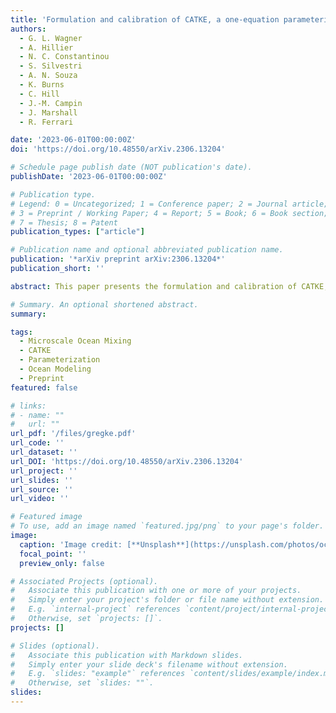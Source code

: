 ```yaml
---
title: 'Formulation and calibration of CATKE, a one-equation parameterization for microscale ocean mixing'
authors:
  - G. L. Wagner
  - A. Hillier
  - N. C. Constantinou
  - S. Silvestri
  - A. N. Souza
  - K. Burns
  - C. Hill
  - J.-M. Campin
  - J. Marshall
  - R. Ferrari

date: '2023-06-01T00:00:00Z'
doi: 'https://doi.org/10.48550/arXiv.2306.13204'

# Schedule page publish date (NOT publication's date).
publishDate: '2023-06-01T00:00:00Z'

# Publication type.
# Legend: 0 = Uncategorized; 1 = Conference paper; 2 = Journal article;
# 3 = Preprint / Working Paper; 4 = Report; 5 = Book; 6 = Book section;
# 7 = Thesis; 8 = Patent
publication_types: ["article"]

# Publication name and optional abbreviated publication name.
publication: '*arXiv preprint arXiv:2306.13204*'
publication_short: ''

abstract: This paper presents the formulation and calibration of CATKE, a one-equation parameterization designed for modeling microscale ocean mixing. CATKE aims to improve the accuracy of ocean models by better representing the small-scale mixing processes that are crucial for large-scale ocean dynamics. The paper details the development of the model, its theoretical foundations, and the calibration process. CATKE is evaluated against observational data and applied in global climate models to demonstrate its effectiveness in capturing microscale mixing phenomena.

# Summary. An optional shortened abstract.
summary: 

tags:
  - Microscale Ocean Mixing
  - CATKE
  - Parameterization
  - Ocean Modeling
  - Preprint
featured: false

# links:
# - name: ""
#   url: ""
url_pdf: '/files/gregke.pdf'
url_code: ''
url_dataset: ''
url_DOI: 'https://doi.org/10.48550/arXiv.2306.13204'
url_project: ''
url_slides: ''
url_source: ''
url_video: ''

# Featured image
# To use, add an image named `featured.jpg/png` to your page's folder.
image:
  caption: 'Image credit: [**Unsplash**](https://unsplash.com/photos/ocean)'
  focal_point: ''
  preview_only: false

# Associated Projects (optional).
#   Associate this publication with one or more of your projects.
#   Simply enter your project's folder or file name without extension.
#   E.g. `internal-project` references `content/project/internal-project/index.md`.
#   Otherwise, set `projects: []`.
projects: []

# Slides (optional).
#   Associate this publication with Markdown slides.
#   Simply enter your slide deck's filename without extension.
#   E.g. `slides: "example"` references `content/slides/example/index.md`.
#   Otherwise, set `slides: ""`.
slides:
---
```

